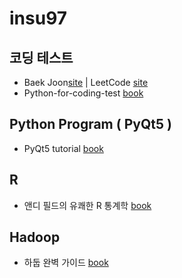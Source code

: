 # insu97

## 코딩 테스트

* Baek Joon[site](https://github.com/insu97/BaekJoon) | LeetCode [site](https://github.com/insu97/LeetCode)
* Python-for-coding-test [book](https://github.com/insu97/Python-for-coding-test)

## Python Program ( PyQt5 )

* PyQt5 tutorial [book](https://github.com/insu97/PyQt5)

## R

* 앤디 필드의 유쾌한 R 통계학 [book](https://github.com/insu97/R/tree/main/%EC%95%A4%EB%94%94%20%ED%95%84%EB%93%9C%EC%9D%98%20%EC%9C%A0%EC%BE%8C%ED%95%9C%20R%20%ED%86%B5%EA%B3%84%ED%95%99)

## Hadoop

* 하둡 완벽 가이드 [book](https://github.com/insu97/Hadoop)
